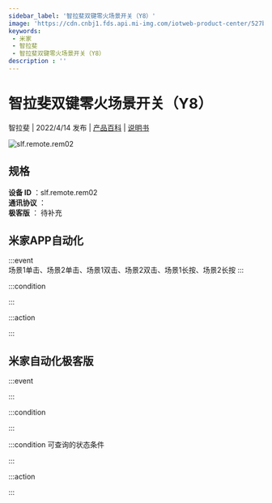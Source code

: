 ```yaml
---
sidebar_label: '智拉斐双键零火场景开关（Y8）'
image: 'https://cdn.cnbj1.fds.api.mi-img.com/iotweb-product-center/527bc80daf00f1bf00886833bcc8d59c_1642902860063.png?GalaxyAccessKeyId=AKVGLQWBOVIRQ3XLEW&Expires=9223372036854775807&Signature=qv6soeCNig6x/D23YIWl4vu37i4='
keywords: 
 - 米家
 - 智拉斐
 - 智拉斐双键零火场景开关（Y8）
description : ''
---
```

# 智拉斐双键零火场景开关（Y8）

智拉斐 | 2022/4/14 发布 | [产品百科](https://home.mi.com/webapp/content/baike/product/index.html?model=slf.remote.rem02/) | [说明书](https://home.mi.com/views/introduction.html?model=slf.remote.rem02&region=cn)

![slf.remote.rem02](https://cdn.cnbj1.fds.api.mi-img.com/iotweb-product-center/527bc80daf00f1bf00886833bcc8d59c_1642902860063.png?GalaxyAccessKeyId=AKVGLQWBOVIRQ3XLEW&Expires=9223372036854775807&Signature=qv6soeCNig6x/D23YIWl4vu37i4=)

## 规格  
> 
**设备 ID** ：slf.remote.rem02  
**通讯协议** ：  
**极客版**  ： 待补充 


## 米家APP自动化  

:::event  
场景1单击、场景2单击、场景1双击、场景2双击、场景1长按、场景2长按
:::

:::condition  

:::

:::action   

:::

## 米家自动化极客版  

:::event  

:::

:::condition  

:::

:::condition 可查询的状态条件  

:::

:::action  

:::

        
